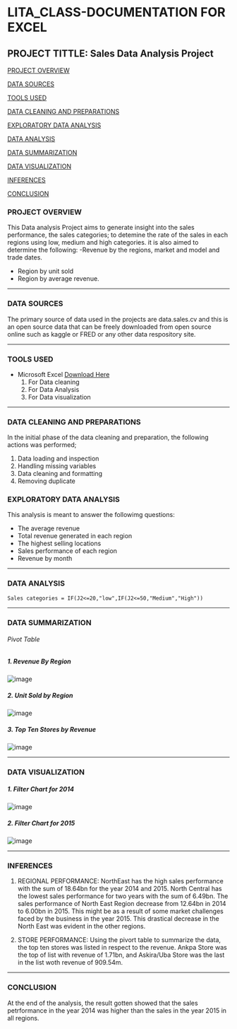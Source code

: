 # LITA_CLASS-DOCUMENTATION FOR EXCEL

## PROJECT TITTLE: Sales Data Analysis Project

[PROJECT OVERVIEW](#project-overview)

[DATA SOURCES](#data-sources)

[TOOLS USED](#tools-used)

[DATA CLEANING AND PREPARATIONS](#data-cleaning-and-preparations)

[EXPLORATORY DATA ANALYSIS](#exploratory-data-analysis)

[DATA ANALYSIS](#data-analysis)

[DATA SUMMARIZATION](#data-summarization)

[DATA VISUALIZATION](#data-visualization)

[INFERENCES](#inferences)

[CONCLUSION](#conclusion)

### PROJECT OVERVIEW
This Data analysis Project aims to generate insight into the sales performance, the sales categories; to detemine the rate of the sales in each regions using low, medium and high categories. it is also aimed to determine the following: 
   -Revenue by the regions, market and model and trade dates.
   - Region by unit sold
   - Region by average revenue.
---

### DATA SOURCES
The primary source of data used in the projects are data.sales.cv and this is an open source data that can be freely downloaded from open source online such as kaggle or FRED or any other data respository site.

----

### TOOLS USED
- Microsoft Excel [Download Here](https://www.microsoft.com) 
   1. For Data cleaning
   2. For Data Analysis
   3. For Data visualization
      
----

### DATA CLEANING AND PREPARATIONS
In the initial phase of the data cleaning and preparation, the following actions was performed;
   1. Data loading and inspection
   2. Handling missing variables
   3. Data cleaning and formatting
   4. Removing duplicate

### EXPLORATORY DATA ANALYSIS
This analysis is meant to answer the followimg questions:
   - The average revenue 
   - Total revenue generated in each region
   - The highest selling locations
   - Sales performance of each region
   - Revenue by month

----

### DATA ANALYSIS
```
Sales categories = IF(J2<=20,"low",IF(J2<=50,"Medium","High"))
```
----

### DATA SUMMARIZATION
###### Pivot Table

##### 1. Revenue By Region

![image](https://github.com/user-attachments/assets/ba54d1ad-67f1-413f-a88b-a6691e85fa2f)


##### 2. Unit Sold by Region

![image](https://github.com/user-attachments/assets/ec21a2ba-aeda-425c-9568-7ea246668b62)

##### 3. Top Ten Stores by Revenue
![image](https://github.com/user-attachments/assets/16382979-3fd1-43e6-a0c1-bb357173b64f)

----

### DATA VISUALIZATION
##### 1. Filter Chart for 2014
![image](https://github.com/user-attachments/assets/9317e60c-2d52-48a5-b88a-42d5296dc76f)

##### 2. Filter Chart for 2015
![image](https://github.com/user-attachments/assets/1613f3bc-fafa-437f-9265-daf1b13b95e1)

----

### INFERENCES
1. REGIONAL PERFORMANCE: NorthEast has the high sales performance with the sum of 18.64bn for the year 2014 and 2015.
   North Central has the lowest sales performance for two years with the sum of  6.49bn.
   The sales performance of North East Region decrease from 12.64bn in 2014 to 6.00bn in 2015. This might be as a result of some market challenges faced by the business in the year 2015.
   This drastical decrease in the North East was evident in the other regions.

2. STORE PERFORMANCE: Using the pivort table to summarize the data, the top ten stores was listed in respect to the revenue. Ankpa Store was the top of list with revenue of 1.71bn, and Askira/Uba Store was the last in the list woth revenue of 909.54m.

----

### CONCLUSION
At the end of the analysis, the result gotten showed that the sales petrformance in the year 2014 was higher than the sales in the year 2015 in all regions.

   



















   




